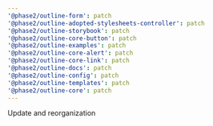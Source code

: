 ```yaml
---
'@phase2/outline-form': patch
'@phase2/outline-adopted-stylesheets-controller': patch
'@phase2/outline-storybook': patch
'@phase2/outline-core-button': patch
'@phase2/outline-examples': patch
'@phase2/outline-core-alert': patch
'@phase2/outline-core-link': patch
'@phase2/outline-docs': patch
'@phase2/outline-config': patch
'@phase2/outline-templates': patch
'@phase2/outline-core': patch
---
```


Update and reorganization
